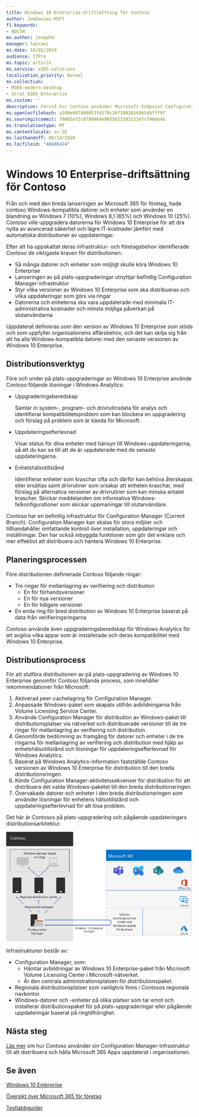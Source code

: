 ```yaml
---
title: Windows 10 Enterprise-driftsättning för Contoso
author: JoeDavies-MSFT
f1.keywords:
- NOCSH
ms.author: josephd
manager: laurawi
ms.date: 10/01/2019
audience: ITPro
ms.topic: article
ms.service: o365-solutions
localization_priority: Normal
ms.collection:
- M365-modern-desktop
- Strat_O365_Enterprise
ms.custom: ''
description: Förstå hur Contoso använder Microsoft Endpoint Configuration Manager för att distribuera på plats-uppgraderingar av Windows 10 Enterprise.
ms.openlocfilehash: a100eb07408053fd270c26f388265696549fff9f
ms.sourcegitcommit: 79065e72c0799064e9055022393113dfcf40eb4b
ms.translationtype: MT
ms.contentlocale: sv-SE
ms.lasthandoff: 08/14/2020
ms.locfileid: "46686424"
---
```

# <a name="windows-10-enterprise-deployment-for-contoso"></a>Windows 10 Enterprise-driftsättning för Contoso

Från och med den breda lanseringen av Microsoft 365 för företag, hade contoso Windows-kompatibla datorer och enheter som använder en blandning av Windows 7 (10%), Windows 8,1 (65%) och Windows 10 (25%). Contoso ville uppgradera datorerna för Windows 10 Enterprise för att dra nytta av avancerad säkerhet och lägre IT-kostnader jämfört med automatiska distributioner av uppdateringar. 

Efter att ha uppskattat deras infrastruktur- och företagsbehov identifierade Contoso de viktigaste kraven för distributionen:

- Så många datorer och enheter som möjligt skulle köra Windows 10 Enterprise
- Lanseringen av på plats-uppgraderingar utnyttjar befintlig Configuration Manager-infrastruktur
- Styr vilka versioner av Windows 10 Enterprise som ska distribueras och vilka uppdateringar som görs via ringar
- Datorerna och enheterna ska vara uppdaterade med minimala IT-administrativa kostnader och minsta möjliga påverkan på slutanvändarna

Uppdaterat definieras som den version av Windows 10 Enterprise som stöds och som uppfyller organisationens affärsbehov, och det kan skilja sig från att ha alla Windows-kompatibla datorer med den senaste versionen av Windows 10 Enterprise.

## <a name="deployment-tools"></a>Distributionsverktyg

Före och under på plats-uppgraderingar av Windows 10 Enterprise använde Contoso följande lösningar i Windows Analytics:

- Uppgraderingsberedskap  

  Samlar in system-, program- och drivrutinsdata för analys och identifierar kompatibilitetsproblem som kan blockera en uppgradering och förslag på problem som är kända för Microsoft.

- Uppdateringsefterlevnad  

  Visar status för dina enheter med hänsyn till Windows-uppdateringarna, så att du kan se till att de är uppdaterade med de senaste uppdateringarna.

- Enhetshälsotillstånd  

  Identifierar enheter som kraschar ofta och därför kan behöva återskapas eller ersättas samt drivrutiner som orsakar att enheten kraschar, med förslag på alternativa versioner av drivrutiner som kan minska antalet krascher. Skickar meddelanden om informativa Windows-felkonfigurationer som skickar uppmaningar till slutanvändare.
 
Contoso har en befintlig infrastruktur för Configuration Manager (Current Branch). Configuration Manager kan skalas för stora miljöer och tillhandahåller omfattande kontroll över installation, uppdateringar och inställningar. Den har också inbyggda funktioner som gör det enklare och mer effektivt att distribuera och hantera Windows 10 Enterprise.

## <a name="planning-process"></a>Planeringsprocessen

Före distributionen definierade Contoso följande ringar:

- Tre ringar för mellanlagring av verifiering och distribution 
  - En för förhandsversioner 
  - En för nya versioner
  - En för tidigare versioner 
- En enda ring för bred distribution av Windows 10 Enterprise baserat på data från verifieringsringarna

Contoso använde även uppgraderingsberedskap för Windows Analytics för att avgöra vilka appar som är installerade och deras kompatibilitet med Windows 10 Enterprise.

## <a name="deployment-process"></a>Distributionsprocess

För att slutföra distributionen av på plats-uppgradering av Windows 10 Enterprise genomför Contoso följande process, som innehåller rekommendationer från Microsoft:

1. Aktiverad peer-cachelagring för Configuration Manager.
2. Anpassade Windows-paket som skapats utifrån avbildningarna från Volume Licensing Service Center.
3. Använde Configuration Manager för distribution av Windows-paket till distributionsplatser via nätverket och distribuerade versioner till de tre ringar för mellanlagring av verifiering och distribution.
4. Genomförde bedömning av framgång för datorer och enheter i de tre ringarna för mellanlagring av verifiering och distribution med hjälp av enhetshälsotillstånd och lösningar för uppdateringsefterlevnad för Windows Analytics.
5. Baserat på Windows Analytics-information fastställde Contoso versionen av Windows 10 Enterprise för distribution till den breda distributionsringen.
6. Körde Configuration Manager-aktivitetssekvenser för distribution för att distribuera det valda Windows-paketet till den breda distributionsringen.
7. Övervakade datorer och enheter i den breda distributionsringen som använder lösningar för enhetens hälsotillstånd och uppdateringsefterlevnad för att lösa problem.

Det här är Contosos på plats-uppgradering och pågående uppdateringars distributionsarkitektur.

![Contosos distributrionsinfrastruktur för Windows 10 Enterprise](../media/contoso-win10/contoso-win10-fig1.png)

Infrastrukturen består av:

- Configuration Manager, som:
  - Hämtar avbildningar av Windows 10 Enterprise-paket från Microsoft Volume Licensing Center i Microsoft-nätverket.
  - Är den centrala administrationsplatsen för distributionspaket.
- Regionala distributionsplatser som vanligtvis finns i Contosos regionala navkontor.
- Windows-datorer och -enheter på olika platser som tar emot och installerar distributionspaket för på plats-uppgraderingar eller pågående uppdateringar baserat på ringtillhörighet.

## <a name="next-step"></a>Nästa steg

[Läs mer](contoso-o365pp.md) om hur Contoso använder sin Configuration Manager-infrastruktur till att distribuera och hålla Microsoft 365 Apps uppdaterat i organisationen. 

## <a name="see-also"></a>Se även

[Windows 10 Enterprise](https://docs.microsoft.com/windows/deployment/)

[Översikt över Microsoft 365 för företag](microsoft-365-overview.md)

[Testlabbguider](m365-enterprise-test-lab-guides.md)
